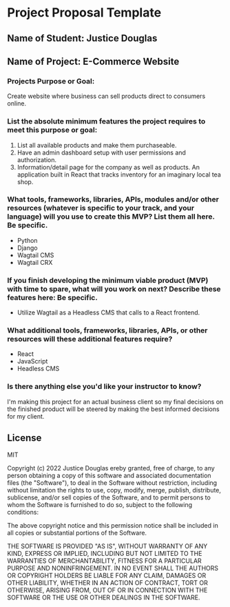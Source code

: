 # Project Proposal Template

## Name of Student: Justice Douglas
## Name of Project: E-Commerce Website
### Projects Purpose or Goal: 
Create website where business can sell products direct to consumers online.
### List the absolute minimum features the project requires to meet this purpose or goal:
1. List all available products and make them purchaseable.
2. Have an admin dashboard setup with user permissions and authorization. 
3. Information/detail page for the company as well as products.
An application built in React that tracks inventory for an imaginary local tea shop.

### What tools, frameworks, libraries, APIs, modules and/or other resources (whatever is specific to your track, and your language) will you use to create this MVP? List them all here. Be specific.
- Python
- Django
- Wagtail CMS
- Wagtail CRX

### If you finish developing the minimum viable product (MVP) with time to spare, what will you work on next? Describe these features here: Be specific.
- Utilize Wagtail as a Headless CMS that calls to a React frontend.

### What additional tools, frameworks, libraries, APIs, or other resources will these additional features require?
- React
- JavaScript
- Headless CMS

### Is there anything else you'd like your instructor to know?
I'm making this project for an actual business client so my final decisions on the finished product will be steered by making the best informed decisions for my client.


## License

MIT

Copyright (c) 2022 Justice Douglas
ereby granted, free of charge, to any person obtaining a copy of this software and associated documentation files (the "Software"), to deal in the Software without restriction, including without limitation the rights to use, copy, modify, merge, publish, distribute, sublicense, and/or sell copies of the Software, and to permit persons to whom the Software is furnished to do so, subject to the following conditions:

The above copyright notice and this permission notice shall be included in all copies or substantial portions of the Software.

THE SOFTWARE IS PROVIDED "AS IS", WITHOUT WARRANTY OF ANY KIND, EXPRESS OR IMPLIED, INCLUDING BUT NOT LIMITED TO THE WARRANTIES OF MERCHANTABILITY, FITNESS FOR A PARTICULAR PURPOSE AND NONINFRINGEMENT. IN NO EVENT SHALL THE AUTHORS OR COPYRIGHT HOLDERS BE LIABLE FOR ANY CLAIM, DAMAGES OR OTHER LIABILITY, WHETHER IN AN ACTION OF CONTRACT, TORT OR OTHERWISE, ARISING FROM, OUT OF OR IN CONNECTION WITH THE SOFTWARE OR THE USE OR OTHER DEALINGS IN THE SOFTWARE.